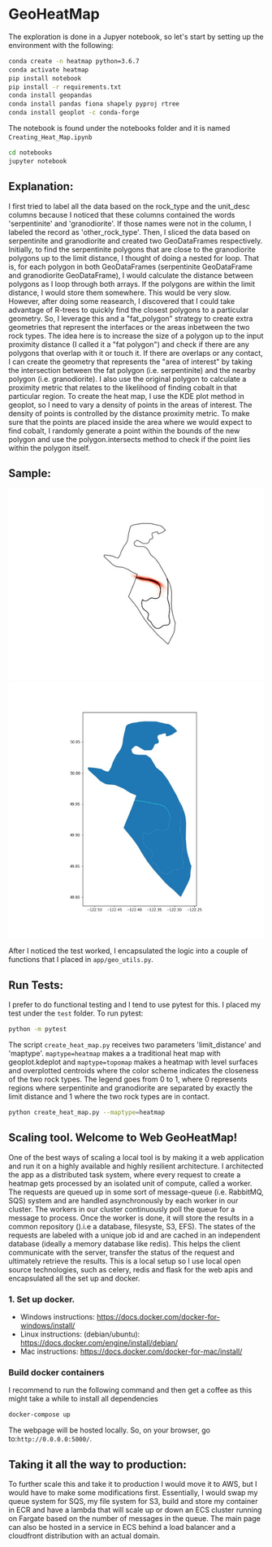 # GeoHeatMap

The exploration is done in a Jupyer notebook, so let's start by setting up the environment with the following:

```bash
conda create -n heatmap python=3.6.7
conda activate heatmap
pip install notebook
pip install -r requirements.txt
conda install geopandas
conda install pandas fiona shapely pyproj rtree
conda install geoplot -c conda-forge
```

The notebook is found under the notebooks folder and it is named `Creating_Heat_Map.ipynb`

```bash
cd notebooks
jupyter notebook
```

## Explanation:

I first tried to label all the data based on the rock_type and the unit_desc columns because I noticed that these columns contained the words 'serpentinite' and 'granodiorite'. If those names were not in the column, I labeled the record as 'other_rock_type'. Then, I sliced the data based on serpentinite and granodiorite and created two GeoDataFrames respectively.
Initially, to find the serpentinite polygons that are close to the granodiorite polygons up to the limit distance, I thought of doing a nested for loop. That is, for each polygon in both GeoDataFrames (serpentinite GeoDataFrame and granodiorite GeoDataFrame), I would calculate the distance between polygons as I loop through both arrays. If the polygons are within the limit distance, I would store them somewhere. This would be very slow. However, after doing some reasearch, I discovered that I could take advantage of R-trees to quickly find the closest polygons to a particular geometry. So, I leverage this and a "fat_polygon" strategy to create extra geometries that represent the interfaces or the areas inbetween the two rock types. The idea here is to increase the size of a polygon up to the input proximity distance (I called it a "fat polygon") and check if there are any polygons that overlap with it or touch it. If there are overlaps or any contact, I can create the geometry that represents the "area of interest" by taking the intersection between the fat polygon (i.e. serpentinite) and the nearby polygon (i.e. granodiorite). I also use the original polygon to calculate a proximity metric that relates to the likelihood of finding cobalt in that particular region.
To create the heat map, I use the KDE plot method in geoplot, so I need to vary a density of points in the areas of interest. The density of points is controlled by the distance proximity metric. To make sure that the points are placed inside the area where we would expect to find cobalt, I randomly generate a point within the bounds of the new polygon and use the polygon.intersects method to check if the point lies within the polygon itself.

## Sample:

![Image 1](https://github.com/DavidVillero/GeoApp/blob/main/notebooks/test_heat.jpg)
![Image 2](https://github.com/DavidVillero/GeoApp/blob/main/notebooks/test_cob_int.jpg)

After I noticed the test worked, I encapsulated the logic into a couple of functions that I placed in `app/geo_utils.py`.

## Run Tests:
I prefer to do functional testing and I tend to use pytest for this. I placed my test under the `test` folder. To run pytest:

```bash
python -m pytest
```

The script `create_heat_map.py` receives two parameters 'limit_distance' and 'maptype'. `maptype=heatmap` makes a a traditional heat map with geoplot.kdeplot and `maptype=topomap` makes a heatmap with level surfaces and overplotted centroids where the color scheme indicates the closeness of the two rock types. The legend goes from 0 to 1, where 0 represents regions where serpentinite and granodiorite are separated by exactly the limit distance and 1 where the two rock types are in contact.

```bash
python create_heat_map.py --maptype=heatmap
```

## Scaling tool. Welcome to Web GeoHeatMap!

One of the best ways of scaling a local tool is by making it a web application and run it on a highly available and highly resilient architecture. I architected the app as a distributed task system, where every request to create a heatmap gets processed by an isolated unit of compute, called a worker. The requests are queued up in some sort of message-queue (i.e. RabbitMQ, SQS) system and are handled asynchronously by each worker in our cluster. The workers in our cluster continuously poll the queue for a message to process. Once the worker is done, it will store the results in a common repository ().i.e a database, filesyste, S3, EFS). The states of the requests are labeled with a unique job id and are cached in an independent database (ideally a memory database like redis). This helps the client communicate with the server, transfer the status of the request and ultimately retrieve the results. This is a local setup so I use local open source technologies, such as celery, redis and flask for the web apis and encapsulated all the set up and docker.

### 1. Set up docker.

- Windows instructions: https://docs.docker.com/docker-for-windows/install/
- Linux instructions: (debian/ubuntu): https://docs.docker.com/engine/install/debian/
- Mac instructions: https://docs.docker.com/docker-for-mac/install/

### Build docker containers
I recommend to run the following command and then get a coffee as this might take a while to install all dependencies
```bash
docker-compose up
```

The webpage will be hosted locally. So, on your browser, go to:`http://0.0.0.0:5000/`. 

## Taking it all the way to production:
To further scale this and take it to production I would move it to AWS, but I would have to make some modifications first. Essentially, I would swap my queue system for SQS, my file system for S3, build and store my container in ECR and have a lambda that will scale up or down an ECS cluster running on Fargate based on the number of messages in the queue. The main page can also be hosted in a service in ECS behind a load balancer and a cloudfront distribution with an actual domain.
